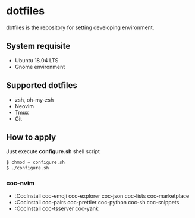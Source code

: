 # dotfiles
dotfiles is the repository for setting developing environment.

## System requisite
* Ubuntu 18.04 LTS
* Gnome environment

## Supported dotfiles
* zsh, oh-my-zsh
* Neovim
* Tmux
* Git

## How to apply
Just execute **configure.sh** shell script
```Bash
$ chmod + configure.sh
$ ./configure.sh
```

### coc-nvim
* :CocInstall coc-emoji coc-explorer coc-json coc-lists coc-marketplace
* :CocInstall coc-pairs coc-prettier coc-python coc-sh coc-snippets 
* :CocInstall coc-tsserver coc-yank
